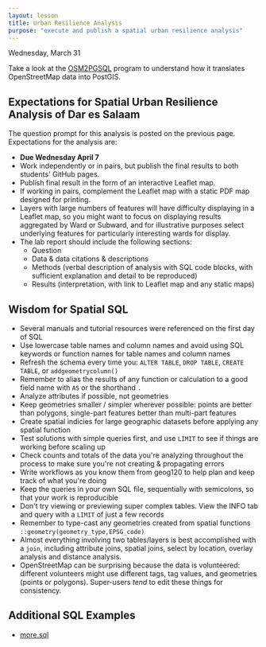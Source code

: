 ```yaml
---
layout: lesson
title: Urban Resilience Analysis
purpose: "execute and publish a spatial urban resilience analysis"
---
```


Wednesday, March 31

Take a look at the [OSM2PGSQL](https://osm2pgsql.org/) program to understand how it translates OpenStreetMap data into PostGIS. 
  
## Expectations for Spatial Urban Resilience Analysis of Dar es Salaam

The question prompt for this analysis is posted on the previous page. Expectations for the analysis are:

- **Due Wednesday April 7**
- Work independently or in pairs, but publish the final results to both students' GitHub pages.
- Publish final result in the form of an interactive Leaflet map.
- If working in pairs, complement the Leaflet map with a static PDF map designed for printing.
- Layers with large numbers of features will have difficulty displaying in a Leaflet map, so you might want to focus on displaying results aggregated by Ward or Subward, and for illustrative purposes select underlying features for particularly interesting wards for display.
- The lab report should include the following sections:
  - Question
  - Data & data citations & descriptions
  - Methods (verbal description of analysis with SQL code blocks, with sufficient explanation and detail to be reproduced)
  - Results (interpretation, with link to Leaflet map and any static maps)
  
## Wisdom for Spatial SQL

- Several manuals and tutorial resources were referenced on the first day of SQL 
- Use lowercase table names and column names and avoid using SQL keywords or function names for table names and column names
- Refresh the schema every time you: `ALTER TABLE`, `DROP TABLE`, `CREATE TABLE`, or `addgeometrycolumn()`
- Remember to alias the results of any function or calculation to a good field name with `AS` or the shorthand `.`
- Analyze attributes if possible, not geometries
- Keep geometries smaller / simpler wherever possible: points are better than polygons, single-part features better than multi-part features
- Create spatial indicies for large geographic datasets before applying any spatial function
- Test solutions with simple queries first, and use `LIMIT` to see if things are working before scaling up
- Check counts and totals of the data you're analyzing throughout the process to make sure you're not creating & propagating errors
- Write workflows as you know them from geog120 to help plan and keep track of what you're doing
- Keep the queries in your own SQL file, sequentially with semicolons, so that your work is reproducible
- Don't try viewing or previewing super complex tables. View the INFO tab and query with a `LIMIT` of just a few records
- Remember to type-cast any geometries created from spatial functions `::geometry(geometry_type,EPSG_code)`
- Almost everything involving two tables/layers is best accomplished with a `join`, including attribute joins, spatial joins, select by location, overlay analysis and distance analysis.
- OpenStreetMap can be surprising because the data is volunteered: different volunteers might use different tags, tag values, and geometries (points or polygons). Super-users *tend* to edit these things for consistency.

## Additional SQL Examples

- [more.sql](assets/more.sql)

